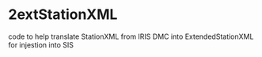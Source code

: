 # 2extStationXML
code to help translate StationXML from IRIS DMC into ExtendedStationXML for injestion into SIS
